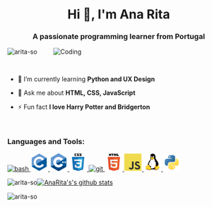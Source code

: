 <!-- This is the standard that comes with GitHub
### Hi there 👋

**arita-so/arita-so** is a ✨ _special_ ✨ repository because its `README.md` (this file) appears on your GitHub profile.

Here are some ideas to get you started:

- 🔭 I’m currently working on ...
- 🌱 I’m currently learning ...
- 👯 I’m looking to collaborate on ...
- 🤔 I’m looking for help with ...
- 💬 Ask me about ...
- 📫 How to reach me: ...
- 😄 Pronouns: ...
- ⚡ Fun fact: ...
-->

<!-- comentário em HTML -->

<!-- 
GitHub Profile README.md --- based on this youtube video https://www.youtube.com/watch?v=G-EGDH50hGE 
I used this https://rahuldkjain.github.io/gh-profile-readme-generator/
CODE BELOW
-->

<h1 align="center">Hi 👋, I'm Ana Rita</h1>
<h3 align="center">A passionate programming learner from Portugal</h3>
<img align="right" alt="Coding" width="400" src="https://cdn.dribbble.com/users/17707/screenshots/2413754/rrr.gif">

<p align="left"> <img src="https://komarev.com/ghpvc/?username=arita-so&label=Profile%20views&color=0e75b6&style=flat" alt="arita-so" /> </p><br/>

- 🌱 I’m currently learning **Python and UX Design**

- 💬 Ask me about **HTML, CSS, JavaScript**

- ⚡ Fun fact **I love Harry Potter and Bridgerton**


<br/>
<h3 align="left">Languages and Tools:</h3>
<p align="left"> <a href="https://www.gnu.org/software/bash/" target="_blank" rel="noreferrer"> <img src="https://www.vectorlogo.zone/logos/gnu_bash/gnu_bash-icon.svg" alt="bash" width="40" height="40"/> </a> <a href="https://www.cprogramming.com/" target="_blank" rel="noreferrer"> <img src="https://raw.githubusercontent.com/devicons/devicon/master/icons/c/c-original.svg" alt="c" width="40" height="40"/> </a> <a href="https://www.w3schools.com/cpp/" target="_blank" rel="noreferrer"> <img src="https://raw.githubusercontent.com/devicons/devicon/master/icons/cplusplus/cplusplus-original.svg" alt="cplusplus" width="40" height="40"/> </a> <a href="https://www.w3schools.com/css/" target="_blank" rel="noreferrer"> <img src="https://raw.githubusercontent.com/devicons/devicon/master/icons/css3/css3-original-wordmark.svg" alt="css3" width="40" height="40"/> </a> <a href="https://git-scm.com/" target="_blank" rel="noreferrer"> <img src="https://www.vectorlogo.zone/logos/git-scm/git-scm-icon.svg" alt="git" width="40" height="40"/> </a> <a href="https://www.w3.org/html/" target="_blank" rel="noreferrer"> <img src="https://raw.githubusercontent.com/devicons/devicon/master/icons/html5/html5-original-wordmark.svg" alt="html5" width="40" height="40"/> </a> <a href="https://developer.mozilla.org/en-US/docs/Web/JavaScript" target="_blank" rel="noreferrer"> <img src="https://raw.githubusercontent.com/devicons/devicon/master/icons/javascript/javascript-original.svg" alt="javascript" width="40" height="40"/> </a> <a href="https://www.linux.org/" target="_blank" rel="noreferrer"> <img src="https://raw.githubusercontent.com/devicons/devicon/master/icons/linux/linux-original.svg" alt="linux" width="40" height="40"/> </a> <a href="https://www.python.org" target="_blank" rel="noreferrer"> <img src="https://raw.githubusercontent.com/devicons/devicon/master/icons/python/python-original.svg" alt="python" width="40" height="40"/> </a> </p>

<p><img align="left" src="https://github-readme-stats.vercel.app/api/top-langs?username=arita-so&show_icons=true&locale=en&layout=compact" alt="arita-so" /></p>

<!-- <p>&nbsp;<img align="center" src="https://github-readme-stats.vercel.app/api?username=arita-so&show_icons=true&locale=en" alt="arita-so" /></p> -->

[![AnaRita's's github stats](https://github-readme-stats.vercel.app/api?username=arita-so&count_private=true&show_icons=true&theme=radical&hide_rank=false)](https://github.com/anuraghazra/github-readme-stats)

<p><img align="center" src="https://github-readme-streak-stats.herokuapp.com/?user=arita-so&" alt="arita-so" /></p>


<!-- 
GitHub stats from https://github.com/anuraghazra/github-readme-stats based on this video https://www.youtube.com/watch?v=DWFs6aqknqw&t=386s 
CODE BELOW --- line 47
[![AnaRita's's github stats](https://github-readme-stats.vercel.app/api?username=arita-so&count_private=true&show_icons=true&theme=radical&hide_rank=false)](https://github.com/anuraghazra/github-readme-stats)
-->
